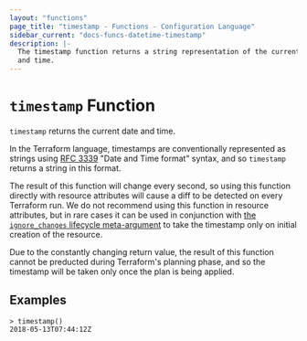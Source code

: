 ```yaml
---
layout: "functions"
page_title: "timestamp - Functions - Configuration Language"
sidebar_current: "docs-funcs-datetime-timestamp"
description: |-
  The timestamp function returns a string representation of the current date
  and time.
---
```


# `timestamp` Function

`timestamp` returns the current date and time.

In the Terraform language, timestamps are conventionally represented as
strings using [RFC 3339](https://tools.ietf.org/html/rfc3339)
"Date and Time format" syntax, and so `timestamp` returns a string
in this format.

The result of this function will change every second, so using this function
directly with resource attributes will cause a diff to be detected on every
Terraform run. We do not recommend using this function in resource attributes,
but in rare cases it can be used in conjunction with
[the `ignore_changes` lifecycle meta-argument](./resources.html#ignore_changes)
to take the timestamp only on initial creation of the resource.

Due to the constantly changing return value, the result of this function cannot
be preducted during Terraform's planning phase, and so the timestamp will be
taken only once the plan is being applied.

## Examples

```
> timestamp()
2018-05-13T07:44:12Z
```
